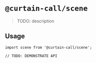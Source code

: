# `@curtain-call/scene`

> TODO: description

## Usage

```
import scene from '@curtain-call/scene';

// TODO: DEMONSTRATE API
```
